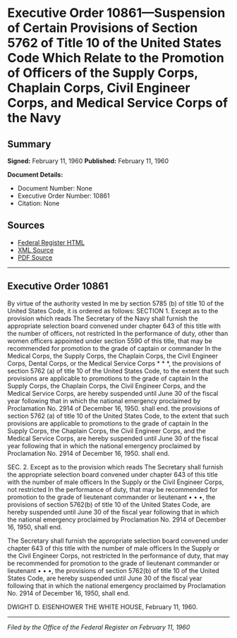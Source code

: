 # Executive Order 10861—Suspension of Certain Provisions of Section 5762 of Title 10 of the United States Code Which Relate to the Promotion of Officers of the Supply Corps, Chaplain Corps, Civil Engineer Corps, and Medical Service Corps of the Navy

## Summary

**Signed:** February 11, 1960
**Published:** February 11, 1960

**Document Details:**
- Document Number: None
- Executive Order Number: 10861
- Citation: None

## Sources
- [Federal Register HTML](https://www.presidency.ucsb.edu/documents/executive-order-10861-suspension-certain-provisions-section-5762-title-10-the-united)
- [XML Source](None)
- [PDF Source](None)

---

## Executive Order 10861

By virtue of the authority vested In me by section 5785 (b) of title 10 of the United States Code, it is ordered as follows:
SECTION 1. Except as to the provision which reads
The Secretary of the Navy shall furnish the appropriate selection board convened under chapter 643 of this title with the number of officers, not restricted In the performance of duty, other than women officers appointed under section 5590 of this title, that may be recommended for promotion to the grade of captain or commander In the Medical Corps, the Supply Corps, the Chaplain Corps, the Civil Engineer Corps, Dental Corps, or the Medical Service Corps * * *,
the provisions of section 5762 (a) of title 10 of the United States Code, to the extent that such provisions are applicable to promotions to the grade of captain In the Supply Corps, the Chaplain Corps, the Civil Engineer Corps, and the Medical Service Corps, are hereby suspended until June 30 of the fiscal year following that in which the national emergency proclaimed by Proclamation No. 2914 of December 16, 1950. shall end.
the provisions of section 5762 (a) of title 10 of the United States Code, to the extent that such provisions are applicable to promotions to the grade of captain In the Supply Corps, the Chaplain Corps, the Civil Engineer Corps, and the Medical Service Corps, are hereby suspended until June 30 of the fiscal year following that in which the national emergency proclaimed by Proclamation No. 2914 of December 16, 1950. shall end.

SEC. 2. Except as to the provision which reads
The Secretary shall furnish the appropriate selection board convened under chapter 643 of this title with the number of male officers In the Supply or the Civil Engineer Corps, not restricted In the performance of duty, that may be recommended for promotion to the grade of lieutenant commander or lieutenant • • •, the provisions of section 5762(b) of title 10 of the United States Code, are hereby suspended until June 30 of the fiscal year following that in which the national emergency proclaimed by Proclamation No. 2914 of December 16, 1950, shall end.

The Secretary shall furnish the appropriate selection board convened under chapter 643 of this title with the number of male officers In the Supply or the Civil Engineer Corps, not restricted In the performance of duty, that may be recommended for promotion to the grade of lieutenant commander or lieutenant • • •, the provisions of section 5762(b) of title 10 of the United States Code, are hereby suspended until June 30 of the fiscal year following that in which the national emergency proclaimed by Proclamation No. 2914 of December 16, 1950, shall end.

DWIGHT D. EISENHOWER
THE WHITE HOUSE,
February 11, 1960.

---

*Filed by the Office of the Federal Register on February 11, 1960*
